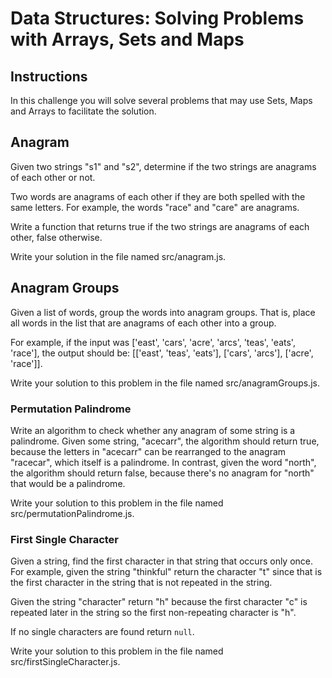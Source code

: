 # Data Structures: Solving Problems with Arrays, Sets and Maps

## Instructions

In this challenge you will solve several problems that may use Sets, Maps and Arrays to facilitate the solution.

## <b>Anagram</b>

Given two strings "s1" and "s2", determine if the two strings are anagrams of each other or not.

Two words are anagrams of each other if they are both spelled with the same letters. For example, the words "race" and "care" are anagrams.

Write a function that returns true if the two strings are anagrams of each other, false otherwise.

Write your solution in the file named src/anagram.js.

## <b>Anagram Groups</b>

Given a list of words, group the words into anagram groups. That is, place all words in the list that are anagrams of each other into a group.

For example, if the input was ['east', 'cars', 'acre', 'arcs', 'teas', 'eats', 'race'], the output should be: [['east', 'teas', 'eats'], ['cars', 'arcs'], ['acre', 'race']].

Write your solution to this problem in the file named src/anagramGroups.js.

### Permutation Palindrome

Write an algorithm to check whether any anagram of some string is a palindrome. Given some string, "acecarr", the algorithm should return true, because the letters in "acecarr" can be rearranged to the anagram "racecar", which itself is a palindrome. In contrast, given the word "north", the algorithm should return false, because there's no anagram for "north" that would be a palindrome.

Write your solution to this problem in the file named src/permutationPalindrome.js.

### First Single Character

Given a string, find the first character in that string that occurs only once. For example, given the string "thinkful" return the character "t" since that is the first character in the string that is not repeated in the string.

Given the string "character" return "h" because the first character "c" is repeated later in the string so the first non-repeating character is "h".

If no single characters are found return `null`.

Write your solution to this problem in the file named src/firstSingleCharacter.js.
